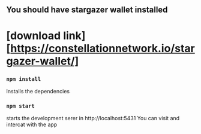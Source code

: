 
## You should have stargazer wallet installed 
# [download link][https://constellationnetwork.io/stargazer-wallet/]

### `npm install`

Installs the dependencies

### `npm start`
starts the development serer in http://localhost:5431
You can visit and intercat with the app


